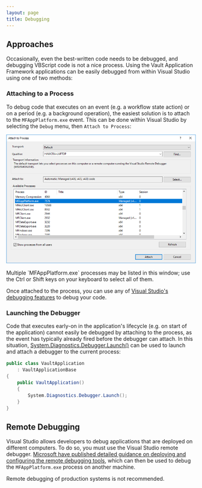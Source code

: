 ```yaml
---
layout: page
title: Debugging
---
```


## Approaches

Occasionally, even the best-written code needs to be debugged, and debugging VBScript code is not a nice process.  Using the Vault Application Framework applications can be easily debugged from within Visual Studio using one of two methods:

### Attaching to a Process

To debug code that executes on an event (e.g. a workflow state action) or on a period (e.g. a background operation), the easiest solution is to attach to the `MFAppPlatform.exe` event.  This can be done within Visual Studio by selecting the `Debug` menu, then `Attach to Process`:

![Attach to Process](attach-to-process.png)

<p class="note">Multiple `MFAppPlatform.exe` processes may be listed in this window; use the Ctrl or Shift keys on your keyboard to select all of them.</p>

Once attached to the process, you can use any of [Visual Studio's debugging features](https://msdn.microsoft.com/en-us/library/k0k771bt.aspx) to debug your code.

### Launching the Debugger

Code that executes early-on in the application's lifecycle (e.g. on start of the application) cannot easily be debugged by attaching to the process, as the event has typically already fired before the debugger can attach.  In this situation, [System.Diagnostics.Debugger.Launch()](https://msdn.microsoft.com/en-us/library/system.diagnostics.debugger.launch.aspx) can be used to launch and attach a debugger to the current process:

```csharp
public class VaultApplication
	: VaultApplicationBase
{
	public VaultApplication()
	{
		System.Diagnostics.Debugger.Launch();
	}
}
```

## Remote Debugging

Visual Studio allows developers to debug applications that are deployed on different computers.  To do so, you must use the Visual Studio remote debugger.  [Microsoft have published detailed guidance on deploying and configuring the remote debugging tools](https://msdn.microsoft.com/en-us/library/y7f5zaaa.aspx), which can then be used to debug the `MFAppPlatform.exe` process on another machine.

<p class="note">Remote debugging of production systems is not recommended.</p>
